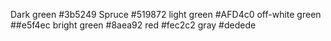 Dark green #3b5249
Spruce #519872
light green #AFD4c0
off-white green ##e5f4ec
bright green #8aea92
red #fec2c2
gray #dedede